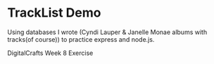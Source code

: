 # TrackList Demo 

Using databases I wrote (Cyndi Lauper & Janelle Monae albums with tracks(of course)) to practice express and node.js. 

DigitalCrafts Week 8 Exercise 
